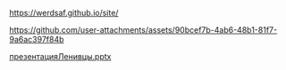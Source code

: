 https://werdsaf.github.io/site/



https://github.com/user-attachments/assets/90bcef7b-4ab6-48b1-81f7-9a6ac397f84b


[презентацияЛенивцы.pptx](https://github.com/user-attachments/files/19041866/default.pptx)

